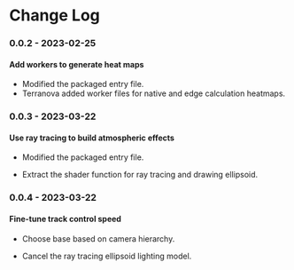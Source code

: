 # Change Log

### 0.0.2 - 2023-02-25

#### Add workers to generate heat maps

- Modified the packaged entry file.
- Terranova added worker files for native and edge calculation heatmaps.

### 0.0.3 - 2023-03-22

#### Use ray tracing to build atmospheric effects

- Modified the packaged entry file.

- Extract the shader function for ray tracing and drawing ellipsoid.

### 0.0.4 - 2023-03-22

#### Fine-tune track control speed

- Choose base based on camera hierarchy.

- Cancel the ray tracing ellipsoid lighting model.
